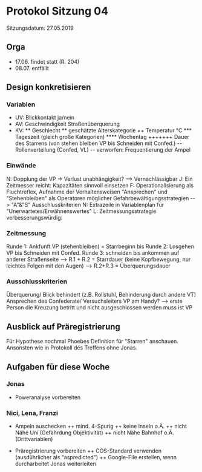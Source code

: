 # Protokol Sitzung 04 #

Sitzungsdatum: 27.05.2019

## Orga ##

- 17.06. findet statt (R. 204)
- 08.07. entfällt

## Design konkretisieren ##

### Variablen ###

- UV: Blickkontakt ja/nein
- AV: Geschwindigkeit Straßenüberquerung
- KV: 
** Geschlecht
** geschätzte Alterskategorie
++ Temperatur °C
*** Tageszeit (gleich große Kategorien)
**** Wochentag
+++++++ Dauer des Starrens (von stehen bleiben VP bis Schneiden mit Confed.)
-- Rollenverteilung (Confed, VL)
-- verworfen: Frequentierung der Ampel 

### Einwände ###

N: Dopplung der VP -> Verlust unabhängigkeit? --> Vernachlässigbar
J: Ein Zeitmesser reicht: Kapazitäten sinnvoll einsetzen
F: Operationalisierung als Fluchtreflex, Aufnahme der Verhaltensweisen "Ansprechen" und "Stehenbleiben" als Operatoren möglicher Gefahrbewältigungsstrategien --> "A"&"S" Ausschlusskriterien
N: Extrazeile in Variablenplan für "Unerwartetes/Erwähnenswertes"
L: Zeitmessungsstrategie verbesserungswürdig:

### Zeitmessung ###

Runde 1: Ankfunft VP (stehenbleiben) = Starrbeginn bis
Runde 2: Losgehen VP bis Schneiden mit Confed.
Runde 3: schneiden bis ankommen auf anderer Straßenseite
--> R.1 + R.2 = Starrdauer (keine Kopfbewegung, nur leichtes Folgen mit den Augen)
--> R.2+R.3 = Überquerungsdauer

### Ausschlusskriterien ###

Überquerung/ Blick behindert (z.B. Rollstuhl, Behinderung durch andere VT)
Ansprechen des Confederate/ Versuchsleiters
VP am Handy?
--> erste Person die Kreuzung betritt und nicht ausgeschlossen werden muss ist VP

## Ausblick auf Präregistrierung ##

Für Hypothese nochmal Phoebes Definition für "Starren" anschauen.
Ansonsten wie in Protokoll des Treffens ohne Jonas.


## Aufgaben für diese Woche ##

### Jonas ###
+ Poweranalyse vorbereiten

### Nici, Lena, Franzi ###
+ Ampeln auschecken
++ mind. 4-Spurig
++ keine Inseln o.Ä.
++ nicht Nähe Uni (Gefährdung Objektivität)
++ nicht Nähe Bahnhof o.Ä. (Drittvariablen)

+ Präregistrierung vorbereiten
++ COS-Standard verwenden (ausdührlicher als "aspredicted")
++ Google-File erstellen, wenn durcharbeitet Jonas weiterleiten
